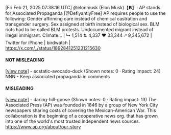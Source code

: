 [Fri Feb 21, 2025 07:38:16 UTC] @elonmusk (Elon Musk)【𝗕】: AP stands for Associated Propaganda [@DefiyantlyFree] AP requires people to use the following: Gender affirming care instead of chemical castration and transgender surgery.  Sex assigned at birth instead of biological sex.  BLM riots had to be called BLM protests.  Undocumented migrant instead of illegal immigrant.  Climate… | ↳ 1,514 ⇅ 4,337 ♥ 33,344 🡕 9,345,672 | Twitter for iPhone | birdwatch | https://x.com/_/status/1892841251231215630

#### NOT MISLEADING

[[view note]](https://x.com/i/birdwatch/n/1892915414331424837) - ecstatic-avocado-duck (Shown notes: 0 · Rating impact: 24)
NNN - Keep associated propaganda in comments

#### MISLEADING

[[view note]](https://x.com/i/birdwatch/n/1892862974722715693) - daring-hill-goose (Shown notes: 0 · Rating impact: 13)
The Associated Press (AP) was founded in 1846 by a group of New York City newspapers sharing costs of covering the Mexican-American War. This collaboration is the beginning of a cooperative news org. that has grown into one of the world's most trusted independent news sources. https://www.ap.org/about/our-story 
